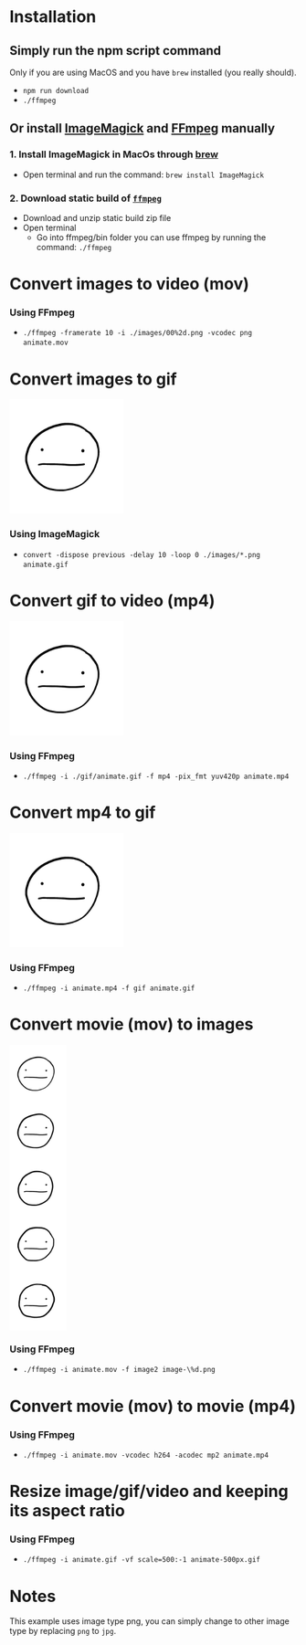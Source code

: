 # Installation

## Simply run the npm script command

Only if you are using MacOS and you have `brew` installed (you really should).

- `npm run download`
- `./ffmpeg`

## Or install [ImageMagick](https://www.imagemagick.org) and [FFmpeg](https://www.ffmpeg.org/) manually

### 1. Install ImageMagick in MacOs through [brew](https://brew.sh/)

- Open terminal and run the command: `brew install ImageMagick`

### 2. Download static build of [`ffmpeg`](https://www.ffmpeg.org/download.html#build-mac)

- Download and unzip static build zip file
- Open terminal
  - Go into ffmpeg/bin folder you can use ffmpeg by running the command: `./ffmpeg`

# Convert images to video (mov)

### Using FFmpeg

- `./ffmpeg -framerate 10 -i ./images/00%2d.png -vcodec png animate.mov`

# Convert images to gif

<img src="./gif/animate.gif" width="200">

### Using ImageMagick

- `convert -dispose previous -delay 10 -loop 0 ./images/*.png animate.gif`

# Convert gif to video (mp4)

[<img src="./images/0000.png" width="200">
](./mp4/animate.mp4 "Click to Watch!")

### Using FFmpeg

- `./ffmpeg -i ./gif/animate.gif -f mp4 -pix_fmt yuv420p animate.mp4`

# Convert mp4 to gif

<img src="./gif/animate.gif" width="200">

### Using FFmpeg

- `./ffmpeg -i animate.mp4 -f gif animate.gif`

# Convert movie (mov) to images

<div style="display:flex;flex-direction:column">
<img src="./images/0000.png" width="100">
<img src="./images/0001.png" width="100">
<img src="./images/0002.png" width="100">
<img src="./images/0003.png" width="100">
<img src="./images/0004.png" width="100">
</div>

### Using FFmpeg

- `./ffmpeg -i animate.mov -f image2 image-\%d.png`

# Convert movie (mov) to movie (mp4)

### Using FFmpeg

- `./ffmpeg -i animate.mov -vcodec h264 -acodec mp2 animate.mp4`

# Resize image/gif/video and keeping its aspect ratio

### Using FFmpeg

- `./ffmpeg -i animate.gif -vf scale=500:-1 animate-500px.gif`

# Notes

This example uses image type png, you can simply change to other image type by replacing `png` to `jpg`.
